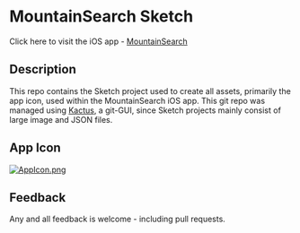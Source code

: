# MountainSearch Sketch 

Click here to visit the iOS app - [MountainSearch](https://github.com/mkKreations/MountainSearch)


## Description

This repo contains the Sketch project used to create all assets, primarily the
app icon, used within the MountainSearch iOS app. This git repo was managed using 
[Kactus](https://kactus.io/), a git-GUI, since Sketch projects mainly consist 
of large image and JSON files.


## App Icon

[![AppIcon.png](https://i.postimg.cc/zXHnH89k/AppIcon.png)](https://postimg.cc/561HZd9H)


## Feedback

Any and all feedback is welcome - including pull requests.
